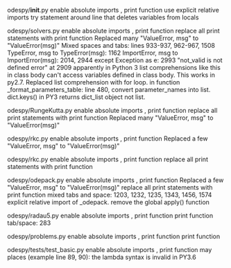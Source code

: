 odespy/__init__.py
    enable absolute imports , print function
    use explicit relative imports
    try statement around line that deletes variables from locals

odespy/solvers.py
    enable absolute imports , print function
    replace all print statements with print function
    Replaced many "ValueError, msg" to "ValueError(msg)"
    Mixed spaces and tabs: lines 933-937, 962-967, 1508
    TypeError, msg to TypeError(msg): 1162
    ImportError, msg to ImportError(msg): 2014, 2944
    except Exception as e: 2993
    "not_valid is not defined error" at 2909
        apparently in Python 3 list comprehensions like this in class 
        body can't access variables defined in class body. This works in py2.7.
        Replaced list comprehension with for loop.
    in function _format_parameters_table: line 480, convert parameter_names 
        into list. dict.keys() in PY3 returns dict_list object not list.

odespy/RungeKutta.py
    enable absolute imports , print function
    replace all print statements with print function
    Replaced many "ValueError, msg" to "ValueError(msg)"

odespy/rkc.py
    enable absolute imports , print function
    Replaced a few "ValueError, msg" to "ValueError(msg)"

odespy/rkc.py
    enable absolute imports , print function
    replace all print statements with print function

odespy/odepack.py
    enable absolute imports , print function
    Replaced a few "ValueError, msg" to "ValueError(msg)"
    replace all print statements with print function
    mixed tabs and space: 1203, 1232, 1235, 1343, 1456, 1574
    explicit relative import of _odepack.
    remove the global apply() function

odespy/radau5.py
    enable absolute imports , print function
    print function
    tab/space: 283

odespy/problems.py
    enable absolute imports , print function
    print function

odespy/tests/test_basic.py
    enable absolute imports , print function
    may places (example line 89, 90): the lambda syntax is invalid in PY3.6
